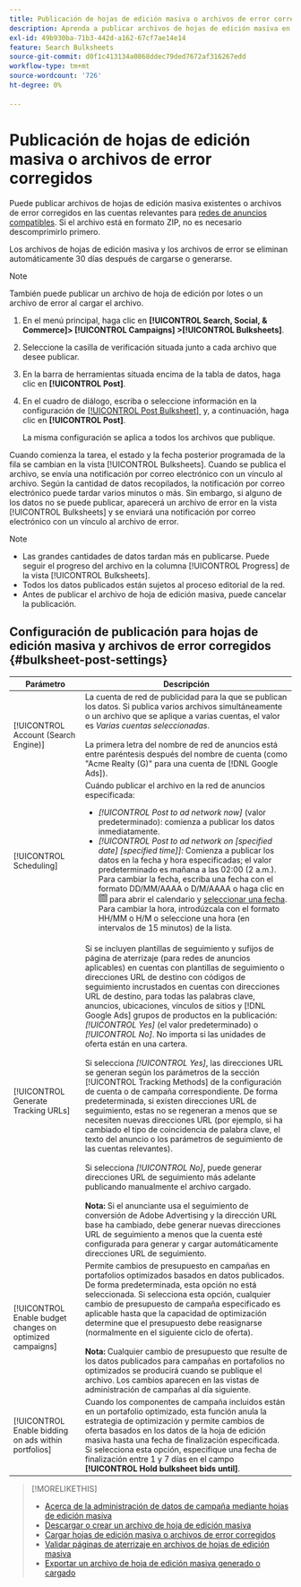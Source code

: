 ```yaml
---
title: Publicación de hojas de edición masiva o archivos de error corregidos
description: Aprenda a publicar archivos de hojas de edición masiva en las redes de anuncios.
exl-id: 49b930ba-71b3-442d-a162-67cf7ae14e14
feature: Search Bulksheets
source-git-commit: d0f1c413134a0868ddec79ded7672af316267edd
workflow-type: tm+mt
source-wordcount: '726'
ht-degree: 0%

---
```


# Publicación de hojas de edición masiva o archivos de error corregidos

Puede publicar archivos de hojas de edición masiva existentes o archivos de error corregidos en las cuentas relevantes para [redes de anuncios compatibles](bulksheet-about.md#bulksheet-functionality-by-network). Si el archivo está en formato ZIP, no es necesario descomprimirlo primero.

Los archivos de hojas de edición masiva y los archivos de error se eliminan automáticamente 30 días después de cargarse o generarse.

>[!NOTE]
>También puede publicar un archivo de hoja de edición por lotes o un archivo de error al cargar el archivo.

1. En el menú principal, haga clic en **[!UICONTROL Search, Social, & Commerce]> [!UICONTROL Campaigns] >[!UICONTROL Bulksheets]**.

1. Seleccione la casilla de verificación situada junto a cada archivo que desee publicar.

1. En la barra de herramientas situada encima de la tabla de datos, haga clic en **[!UICONTROL Post]**.

1. En el cuadro de diálogo, escriba o seleccione información en la configuración de [[!UICONTROL Post Bulksheet] &#x200B;](#bulksheet-post-settings) y, a continuación, haga clic en **[!UICONTROL Post]**.

   La misma configuración se aplica a todos los archivos que publique.

Cuando comienza la tarea, el estado y la fecha posterior programada de la fila se cambian en la vista [!UICONTROL Bulksheets]. Cuando se publica el archivo, se envía una notificación por correo electrónico con un vínculo al archivo. Según la cantidad de datos recopilados, la notificación por correo electrónico puede tardar varios minutos o más. Sin embargo, si alguno de los datos no se puede publicar, aparecerá un archivo de error en la vista [!UICONTROL Bulksheets] y se enviará una notificación por correo electrónico con un vínculo al archivo de error.

>[!NOTE]
>
>* Las grandes cantidades de datos tardan más en publicarse. Puede seguir el progreso del archivo en la columna [!UICONTROL Progress] de la vista [!UICONTROL Bulksheets].
>* Todos los datos publicados están sujetos al proceso editorial de la red.
>* Antes de publicar el archivo de hoja de edición masiva, puede cancelar la publicación.

## Configuración de publicación para hojas de edición masiva y archivos de error corregidos {#bulksheet-post-settings}

| Parámetro | Descripción |
|----|----|
| [!UICONTROL Account (Search Engine)] | La cuenta de red de publicidad para la que se publican los datos. Si publica varios archivos simultáneamente o un archivo que se aplique a varias cuentas, el valor es <i>Varias cuentas seleccionadas</i>.<br><br>La primera letra del nombre de red de anuncios está entre paréntesis después del nombre de cuenta (como &quot;Acme Realty (G)&quot; para una cuenta de [!DNL Google Ads]). |
| [!UICONTROL Scheduling] | Cuándo publicar el archivo en la red de anuncios especificada:<ul><li><i>[!UICONTROL Post to ad network now]</i> (valor predeterminado): comienza a publicar los datos inmediatamente.</li><li><i>[!UICONTROL Post to ad network on \[specified date\] \[specified time\]]:</i> Comienza a publicar los datos en la fecha y hora especificadas; el valor predeterminado es mañana a las 02:00 (2 a.m.). Para cambiar la fecha, escriba una fecha con el formato DD/MM/AAAA o D/M/AAAA o haga clic en ![Calendario](/help/search-social-commerce/assets/calendar.png "Calendario") para abrir el calendario y [seleccionar una fecha](/help/search-social-commerce/common-tasks/navigation-editing-selection/calendar.md). Para cambiar la hora, introdúzcala con el formato HH/MM o H/M o seleccione una hora (en intervalos de 15 minutos) de la lista.</li></ul> |
| [!UICONTROL Generate Tracking URLs] | Si se incluyen plantillas de seguimiento y sufijos de página de aterrizaje (para redes de anuncios aplicables) en cuentas con plantillas de seguimiento o direcciones URL de destino con códigos de seguimiento incrustados en cuentas con direcciones URL de destino, para todas las palabras clave, anuncios, ubicaciones, vínculos de sitios y [!DNL Google Ads] grupos de productos en la publicación: <i>[!UICONTROL Yes]</i> (el valor predeterminado) o <i>[!UICONTROL No]</i>. No importa si las unidades de oferta están en una cartera.<br><br>Si selecciona <i>[!UICONTROL Yes]</i>, las direcciones URL se generan según los parámetros de la sección [!UICONTROL Tracking Methods] de la configuración de cuenta o de campaña correspondiente. De forma predeterminada, si existen direcciones URL de seguimiento, estas no se regeneran a menos que se necesiten nuevas direcciones URL (por ejemplo, si ha cambiado el tipo de coincidencia de palabra clave, el texto del anuncio o los parámetros de seguimiento de las cuentas relevantes).<br><br>Si selecciona <i>[!UICONTROL No]</i>, puede generar direcciones URL de seguimiento más adelante publicando manualmente el archivo cargado.<br><br><b>Nota:</b> Si el anunciante usa el seguimiento de conversión de Adobe Advertising y la dirección URL base ha cambiado, debe generar nuevas direcciones URL de seguimiento a menos que la cuenta esté configurada para generar y cargar automáticamente direcciones URL de seguimiento. |
| [!UICONTROL Enable budget changes on optimized campaigns] | Permite cambios de presupuesto en campañas en portafolios optimizados basados en datos publicados. De forma predeterminada, esta opción no está seleccionada. Si selecciona esta opción, cualquier cambio de presupuesto de campaña especificado es aplicable hasta que la capacidad de optimización determine que el presupuesto debe reasignarse (normalmente en el siguiente ciclo de oferta).<br><br><b>Nota:</b> Cualquier cambio de presupuesto que resulte de los datos publicados para campañas en portafolios no optimizados se producirá cuando se publique el archivo. Los cambios aparecen en las vistas de administración de campañas al día siguiente. |
| [!UICONTROL Enable bidding on ads within portfolios] | Cuando los componentes de campaña incluidos están en un portafolio optimizado, esta función anula la estrategia de optimización y permite cambios de oferta basados en los datos de la hoja de edición masiva hasta una fecha de finalización especificada. Si selecciona esta opción, especifique una fecha de finalización entre 1 y 7 días en el campo **[!UICONTROL Hold bulksheet bids until]**. |

>[!MORELIKETHIS]
>
>* [Acerca de la administración de datos de campaña mediante hojas de edición masiva](bulksheet-about.md)
>* [Descargar o crear un archivo de hoja de edición masiva](bulksheet-download.md)
>* [Cargar hojas de edición masiva o archivos de error corregidos](bulksheet-upload.md)
>* [Validar páginas de aterrizaje en archivos de hojas de edición masiva](bulksheet-validate-landing-pages.md)
>* [Exportar un archivo de hoja de edición masiva generado o cargado](bulksheet-export.md)
